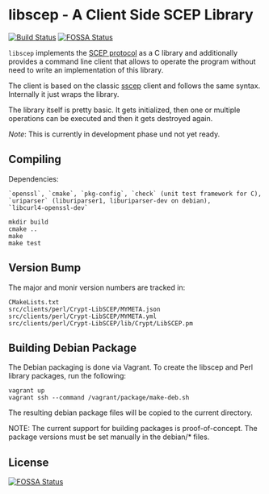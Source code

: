 libscep - A Client Side SCEP Library
====================================
[![Build Status](https://travis-ci.org/Javex/libscep.svg?branch=develop)](https://travis-ci.org/Javex/libscep)
[![FOSSA Status](https://app.fossa.io/api/projects/git%2Bgithub.com%2Fmaxhq%2Flibscep.svg?type=shield)](https://app.fossa.io/projects/git%2Bgithub.com%2Fmaxhq%2Flibscep?ref=badge_shield)

`libscep` implements the 
[SCEP protocol](http://tools.ietf.org/html/draft-nourse-scep-23) as a C library
and additionally provides a command line client that allows to operate the 
program without need to write an implementation of this library.

The client is based on the classic [sscep](https://github.com/certnanny/sscep)
client and follows the same syntax. Internally it just wraps the library.

The library itself is pretty basic. It gets initialized, then one or multiple
operations can be executed and then it gets destroyed again.

*Note*: This is currently in development phase und not yet ready.

Compiling
----------

Dependencies:

    `openssl`, `cmake`, `pkg-config`, `check` (unit test framework for C),
    `uriparser` (liburiparser1, liburiparser-dev on debian),
    `libcurl4-openssl-dev`

    mkdir build
    cmake ..
    make
    make test

Version Bump
-------------

The major and monir version numbers are tracked in:

    CMakeLists.txt
    src/clients/perl/Crypt-LibSCEP/MYMETA.json
    src/clients/perl/Crypt-LibSCEP/MYMETA.yml
    src/clients/perl/Crypt-LibSCEP/lib/Crypt/LibSCEP.pm

Building Debian Package
------------------------

The Debian packaging is done via Vagrant. To create the libscep and Perl
library packages, run the following:

    vagrant up
    vagrant ssh --command /vagrant/package/make-deb.sh

The resulting debian package files will be copied to the current directory.

NOTE: The current support for building packages is proof-of-concept. The
package versions must be set manually in the debian/\* files.



## License
[![FOSSA Status](https://app.fossa.io/api/projects/git%2Bgithub.com%2Fmaxhq%2Flibscep.svg?type=large)](https://app.fossa.io/projects/git%2Bgithub.com%2Fmaxhq%2Flibscep?ref=badge_large)